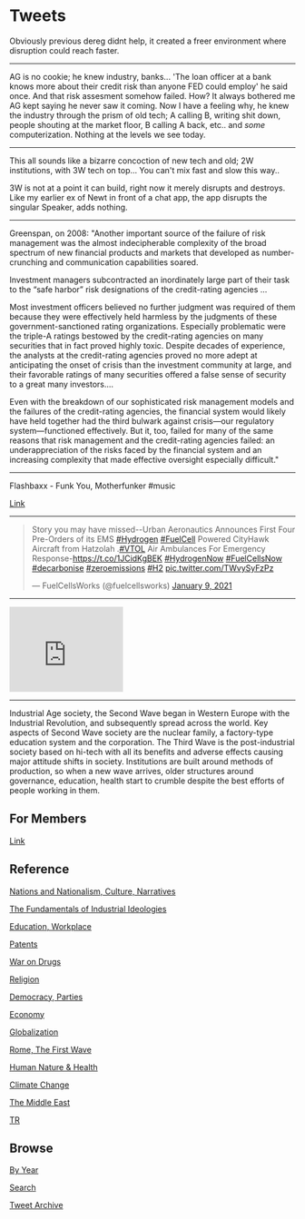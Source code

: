 # Tweets

Obviously previous dereg didnt help, it created a freer environment
where disruption could reach faster.

---

AG is no cookie; he knew industry, banks... 'The loan officer at a
bank knows more about their credit risk than anyone FED could employ'
he said once. And that risk assesment somehow failed. How? It always
bothered me AG kept saying he never saw it coming. Now I have a
feeling why, he knew the industry through the prism of old tech; A
calling B, writing shit down, people shouting at the market floor, B
calling A back, etc.. and *some* computerization. Nothing at the
levels we see today.

---

This all sounds like a bizarre concoction of new tech and old; 2W
institutions, with 3W tech on top... You can't mix fast and slow this
way..

3W is not at a point it can build, right now it merely disrupts and
destroys. Like my earlier ex of Newt in front of a chat app, the app
disrupts the singular Speaker, adds nothing. 

---

Greenspan, on 2008: "Another important source of the failure of risk
management was the almost indecipherable complexity of the broad
spectrum of new financial products and markets that developed as
number-crunching and communication capabilities soared.

Investment managers subcontracted an inordinately large part of their
task to the “safe harbor” risk designations of the credit-rating
agencies ...

Most investment officers believed no further judgment was required of
them because they were effectively held harmless by the judgments of
these government-sanctioned rating organizations. Especially
problematic were the triple-A ratings bestowed by the credit-rating
agencies on many securities that in fact proved highly toxic. Despite
decades of experience, the analysts at the credit-rating agencies
proved no more adept at anticipating the onset of crisis than the
investment community at large, and their favorable ratings of many
securities offered a false sense of security to a great many
investors....

Even with the breakdown of our sophisticated risk management models
and the failures of the credit-rating agencies, the financial system
would likely have held together had the third bulwark against
crisis—our regulatory system—functioned effectively. But it, too,
failed for many of the same reasons that risk management and the
credit-rating agencies failed: an underappreciation of the risks faced
by the financial system and an increasing complexity that made
effective oversight especially difficult."

---

Flashbaxx - Funk You, Motherfunker \#music

[Link](https://youtu.be/0pXKyULqqI0)

---

<blockquote class="twitter-tweet"><p lang="en" dir="ltr">Story you may have missed--Urban Aeronautics Announces First Four Pre-Orders of its EMS <a href="https://twitter.com/hashtag/Hydrogen?src=hash&amp;ref_src=twsrc%5Etfw">#Hydrogen</a> <a href="https://twitter.com/hashtag/FuelCell?src=hash&amp;ref_src=twsrc%5Etfw">#FuelCell</a> Powered CityHawk Aircraft from Hatzolah .<a href="https://twitter.com/hashtag/VTOL?src=hash&amp;ref_src=twsrc%5Etfw">#VTOL</a> Air Ambulances For Emergency Response-<a href="https://t.co/1JCidKgBEK">https://t.co/1JCidKgBEK</a> <a href="https://twitter.com/hashtag/HydrogenNow?src=hash&amp;ref_src=twsrc%5Etfw">#HydrogenNow</a> <a href="https://twitter.com/hashtag/FuelCellsNow?src=hash&amp;ref_src=twsrc%5Etfw">#FuelCellsNow</a> <a href="https://twitter.com/hashtag/decarbonise?src=hash&amp;ref_src=twsrc%5Etfw">#decarbonise</a> <a href="https://twitter.com/hashtag/zeroemissions?src=hash&amp;ref_src=twsrc%5Etfw">#zeroemissions</a> <a href="https://twitter.com/hashtag/H2?src=hash&amp;ref_src=twsrc%5Etfw">#H2</a> <a href="https://t.co/TWvySyFzPz">pic.twitter.com/TWvySyFzPz</a></p>&mdash; FuelCellsWorks (@fuelcellsworks) <a href="https://twitter.com/fuelcellsworks/status/1347873000494923778?ref_src=twsrc%5Etfw">January 9, 2021</a></blockquote> <script async src="https://platform.twitter.com/widgets.js" charset="utf-8"></script>

---

<iframe width="200" src="https://www.youtube.com/embed/t-cP1prsBIo?start=410&end=622" frameborder="0" allow="accelerometer; autoplay; clipboard-write; encrypted-media; gyroscope; picture-in-picture" allowfullscreen></iframe>

---

Industrial Age society, the Second Wave began in Western Europe with
the Industrial Revolution, and subsequently spread across the
world. Key aspects of Second Wave society are the nuclear family, a
factory-type education system and the corporation. The Third Wave is
the post-industrial society based on hi-tech with all its benefits and
adverse effects causing major attitude shifts in society. Institutions
are built around methods of production, so when a new wave arrives,
older structures around governance, education, health start to crumble
despite the best efforts of people working in them.

## For Members

[Link](https://thirdwave-members.herokuapp.com)

## Reference

[Nations and Nationalism, Culture, Narratives](/2013/02/nations-and-nationalism.md)

[The Fundamentals of Industrial Ideologies](/2011/04/fundamentals-of-industrial-ideologies.md)

[Education, Workplace](2017/09/education-workplace.md)

[Patents](/2018/09/patents.md)

[War on Drugs](/2019/11/war-on-drugs.md)

[Religion](/2015/04/god-religion.md)

[Democracy, Parties](/2016/11/democracy.md)

[Economy](/2018/05/economy.md)

[Globalization](/2018/09/globalization.md)

[Rome, The First Wave](/2017/12/rome.md)

[Human Nature & Health](/2020/07/human-nature.md)

[Climate Change](/2018/12/climate.md)

[The Middle East](/2019/07/middleeast.md)

[TR](../tr)

## Browse

[By Year](years.md)

[Search](search.html)

[Tweet Archive](/tweets/README.md)


